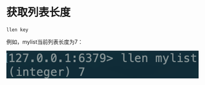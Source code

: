 # 获取列表长度

```text
llen key
```

例如，mylist当前列表长度为7：

![](../../.gitbook/assets/image%20%2820%29.png)


